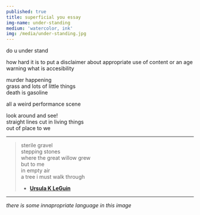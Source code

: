 ```yaml
---
published: true
title: superficial you essay
img-name: under-standing
medium: 'watercolor, ink'
img: /media/under-standing.jpg
---
```

  
do u under stand  
  
how hard it is
to put a disclaimer about appropriate use of content or an age warning
what is accesibility
  
murder happening  
grass and lots of little things  
death is gasoline  
   
all a weird performance scene  
  
look around and see!  
straight lines cut in living things  
out of place to we  
  

---  
  

> sterile gravel  
> stepping stones  
> where the great willow grew  
> but to me  
> in empty air  
> a tree i must walk through  
> - **[Ursula K LeGuin](https://www.ursulakleguin.com/collected-poems)**  
  
   
---  
  
  
*there is some innapropriate language in this image*



